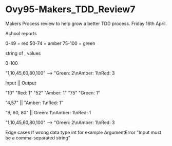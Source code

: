 # Ovy95-Makers_TDD_Review7

Makers Process review to help grow a better TDD process.
Friday 16th April.


Achool reports

0-49 = red 
50-74 = amber 
75-100 = green

string of , values 
 
0-100 

"1,10,45,60,80,100" --> "Green: 2\nAmber: 1\nRed: 3

Input || Output 
<!-- First tests  -->
"10"       "Red: 1"
"52"      "Amber: 1"
"75"      "Green: 1"

<!-- 2nd tests -->
"4,57"  || "Amber: 1\nRed: 1"

<!-- 3rd tests  -->
"9, 60, 80"  || Green: 1\nAmber: 1\nRed: 1



"1,10,45,60,80,100" --> "Green: 2\nAmber: 1\nRed: 3


Edge cases 
If wrong data type int for example 
ArgumentError "Input must be a comma-separated string"